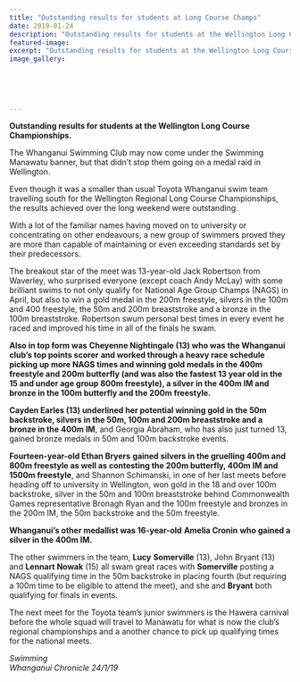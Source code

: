 ```yaml
---
title: "Outstanding results for students at Long Course Champs"
date: 2019-01-24
description: "Outstanding results for students at the Wellington Long Course Championships..."
featured-image: 
excerpt: "Outstanding results for students at the Wellington Long Course Championships."
image_gallery:
	
	
	
	
	
---
```


<p><strong>Outstanding results for students at the Wellington Long Course Championships.</strong></p>
<p data-bind="text: $data">The Whanganui Swimming Club may now come under the Swimming Manawatu banner, but that didn&rsquo;t stop them going on a medal raid in Wellington.</p>
<p data-bind="text: $data">Even though it was a smaller than usual Toyota Whanganui swim team travelling south for the Wellington Regional Long Course Championships, the results achieved over the long weekend were outstanding.</p>
<p data-bind="text: $data">With a lot of the familiar names having moved on to university or concentrating on other endeavours, a new group of swimmers proved they are more than capable of maintaining or even exceeding standards set by their predecessors.</p>
<p data-bind="text: $data">The breakout star of the meet was 13-year-old Jack Robertson from Waverley, who surprised everyone (except coach Andy McLay) with some brilliant swims to not only qualify for National Age Group Champs (NAGS) in April, but also to win a gold medal in the 200m freestyle, silvers in the 100m and 400 freestyle, the 50m and 200m breaststroke and a bronze in the 100m breaststroke. Robertson swum personal best times in every event he raced and improved his time in all of the finals he swam.</p>
<p data-bind="text: $data"><strong>Also in top form was</strong> <strong>Cheyenne Nightingale (13) who was the Whanganui club&rsquo;s top points scorer</strong> <strong>and worked through a heavy race schedule picking up more NAGS times and winning gold medals in the 400m freestyle and 200m butterfly (and was also the fastest 13 year old in the 15 and under age group 800m freestyle), a silver in the 400m IM and bronze in the 100m butterfly and the 200m freestyle.</strong></p>
<p data-bind="text: $data"><strong>Cayden Earles (13) underlined her potential winning gold in the 50m backstroke, silvers in the 50m, 100m and 200m breaststroke and a bronze in the 400m IM</strong>, and Georgia Abraham, who has also just turned 13, gained bronze medals in 50m and 100m backstroke events.</p>
<p data-bind="text: $data"><strong>Fourteen-year-old Ethan Bryers</strong> <strong>gained silvers in the gruelling 400m and 800m freestyle as well as contesting the 200m butterfly, 400m IM and 1500m freestyle</strong>, and Shannon Schimanski, in one of her last meets before heading off to university in Wellington, won gold in the 18 and over 100m backstroke, silver in the 50m and 100m breaststroke behind Commonwealth Games representative Bronagh Ryan and the 100m freestyle and bronzes in the 200m IM, the 50m backstroke and the 50m freestyle.</p>
<p data-bind="text: $data"><strong>Whanganui&rsquo;s other medallist was 16-year-old</strong> <strong>Amelia Cronin</strong> <strong>who gained a silver in the 400m IM.</strong></p>
<p data-bind="text: $data">The other swimmers in the team, <strong>Lucy</strong> <strong>Somerville</strong> (13), John Bryant (13) and <strong>Lennart Nowak</strong> (15) all swam great races with <strong>Somerville</strong> posting a NAGS qualifying time in the 50m backstroke in placing fourth (but requiring a 100m time to be eligible to attend the meet), and she and <strong>Bryant</strong> both qualifying for finals in events.</p>
<p data-bind="text: $data">The next meet for the Toyota team&rsquo;s junior swimmers is the Hawera carnival before the whole squad will travel to Manawatu for what is now the club&rsquo;s regional championships and a another chance to pick up qualifying times for the national meets.</p>
<p><em>Swimming<br />Whanganui Chronicle 24/1/19</em></p>

